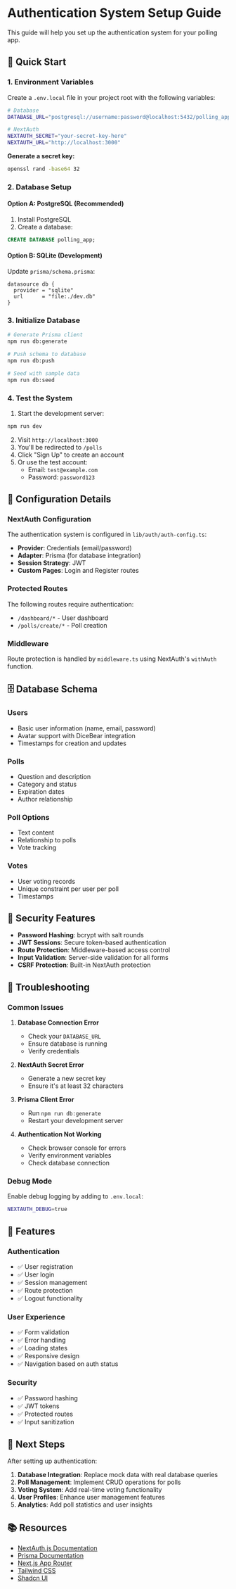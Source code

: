 # Authentication System Setup Guide

This guide will help you set up the authentication system for your polling app.

## 🚀 Quick Start

### 1. Environment Variables

Create a `.env.local` file in your project root with the following variables:

```bash
# Database
DATABASE_URL="postgresql://username:password@localhost:5432/polling_app"

# NextAuth
NEXTAUTH_SECRET="your-secret-key-here"
NEXTAUTH_URL="http://localhost:3000"
```

**Generate a secret key:**
```bash
openssl rand -base64 32
```

### 2. Database Setup

#### Option A: PostgreSQL (Recommended)
1. Install PostgreSQL
2. Create a database:
```sql
CREATE DATABASE polling_app;
```

#### Option B: SQLite (Development)
Update `prisma/schema.prisma`:
```prisma
datasource db {
  provider = "sqlite"
  url      = "file:./dev.db"
}
```

### 3. Initialize Database

```bash
# Generate Prisma client
npm run db:generate

# Push schema to database
npm run db:push

# Seed with sample data
npm run db:seed
```

### 4. Test the System

1. Start the development server:
```bash
npm run dev
```

2. Visit `http://localhost:3000`
3. You'll be redirected to `/polls`
4. Click "Sign Up" to create an account
5. Or use the test account:
   - Email: `test@example.com`
   - Password: `password123`

## 🔧 Configuration Details

### NextAuth Configuration

The authentication system is configured in `lib/auth/auth-config.ts`:

- **Provider**: Credentials (email/password)
- **Adapter**: Prisma (for database integration)
- **Session Strategy**: JWT
- **Custom Pages**: Login and Register routes

### Protected Routes

The following routes require authentication:
- `/dashboard/*` - User dashboard
- `/polls/create/*` - Poll creation

### Middleware

Route protection is handled by `middleware.ts` using NextAuth's `withAuth` function.

## 🗄️ Database Schema

### Users
- Basic user information (name, email, password)
- Avatar support with DiceBear integration
- Timestamps for creation and updates

### Polls
- Question and description
- Category and status
- Expiration dates
- Author relationship

### Poll Options
- Text content
- Relationship to polls
- Vote tracking

### Votes
- User voting records
- Unique constraint per user per poll
- Timestamps

## 🔐 Security Features

- **Password Hashing**: bcrypt with salt rounds
- **JWT Sessions**: Secure token-based authentication
- **Route Protection**: Middleware-based access control
- **Input Validation**: Server-side validation for all forms
- **CSRF Protection**: Built-in NextAuth protection

## 🚨 Troubleshooting

### Common Issues

1. **Database Connection Error**
   - Check your `DATABASE_URL`
   - Ensure database is running
   - Verify credentials

2. **NextAuth Secret Error**
   - Generate a new secret key
   - Ensure it's at least 32 characters

3. **Prisma Client Error**
   - Run `npm run db:generate`
   - Restart your development server

4. **Authentication Not Working**
   - Check browser console for errors
   - Verify environment variables
   - Check database connection

### Debug Mode

Enable debug logging by adding to `.env.local`:
```bash
NEXTAUTH_DEBUG=true
```

## 📱 Features

### Authentication
- ✅ User registration
- ✅ User login
- ✅ Session management
- ✅ Route protection
- ✅ Logout functionality

### User Experience
- ✅ Form validation
- ✅ Error handling
- ✅ Loading states
- ✅ Responsive design
- ✅ Navigation based on auth status

### Security
- ✅ Password hashing
- ✅ JWT tokens
- ✅ Protected routes
- ✅ Input sanitization

## 🔄 Next Steps

After setting up authentication:

1. **Database Integration**: Replace mock data with real database queries
2. **Poll Management**: Implement CRUD operations for polls
3. **Voting System**: Add real-time voting functionality
4. **User Profiles**: Enhance user management features
5. **Analytics**: Add poll statistics and user insights

## 📚 Resources

- [NextAuth.js Documentation](https://next-auth.js.org/)
- [Prisma Documentation](https://www.prisma.io/docs/)
- [Next.js App Router](https://nextjs.org/docs/app)
- [Tailwind CSS](https://tailwindcss.com/docs)
- [Shadcn UI](https://ui.shadcn.com/)


